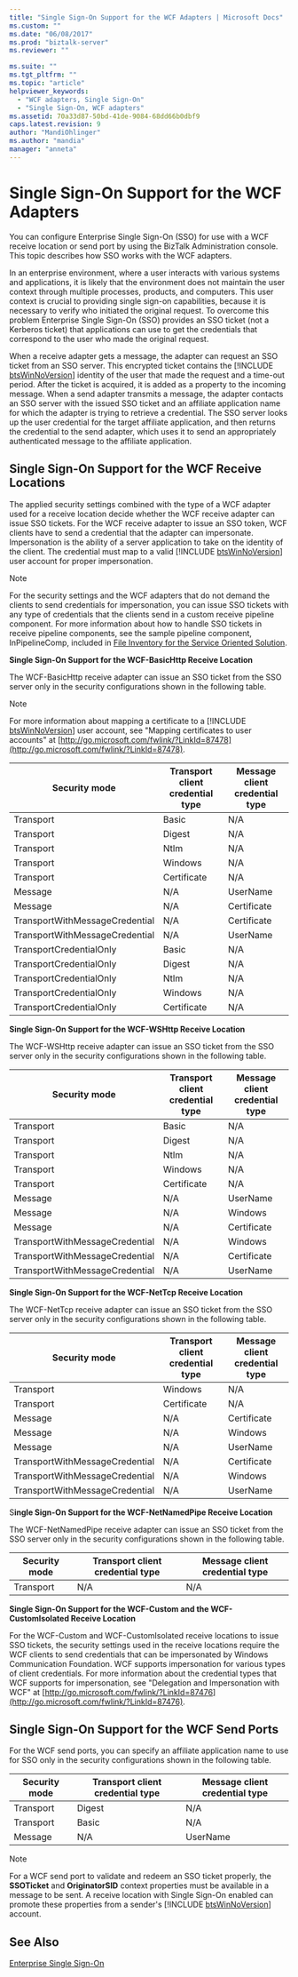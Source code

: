 ```yaml
---
title: "Single Sign-On Support for the WCF Adapters | Microsoft Docs"
ms.custom: ""
ms.date: "06/08/2017"
ms.prod: "biztalk-server"
ms.reviewer: ""

ms.suite: ""
ms.tgt_pltfrm: ""
ms.topic: "article"
helpviewer_keywords: 
  - "WCF adapters, Single Sign-On"
  - "Single Sign-On, WCF adapters"
ms.assetid: 70a33d87-50bd-41de-9084-68dd66b0dbf9
caps.latest.revision: 9
author: "MandiOhlinger"
ms.author: "mandia"
manager: "anneta"
---
```

# Single Sign-On Support for the WCF Adapters
You can configure Enterprise Single Sign-On (SSO) for use with a WCF receive location or send port by using the BizTalk Administration console. This topic describes how SSO works with the WCF adapters.  
  
 In an enterprise environment, where a user interacts with various systems and applications, it is likely that the environment does not maintain the user context through multiple processes, products, and computers. This user context is crucial to providing single sign-on capabilities, because it is necessary to verify who initiated the original request. To overcome this problem Enterprise Single Sign-On (SSO) provides an SSO ticket (not a Kerberos ticket) that applications can use to get the credentials that correspond to the user who made the original request.  
  
 When a receive adapter gets a message, the adapter can request an SSO ticket from an SSO server. This encrypted ticket contains the [!INCLUDE [btsWinNoVersion](../includes/btswinnoversion-md.md)] identity of the user that made the request and a time-out period. After the ticket is acquired, it is added as a property to the incoming message. When a send adapter transmits a message, the adapter contacts an SSO server with the issued SSO ticket and an affiliate application name for which the adapter is trying to retrieve a credential. The SSO server looks up the user credential for the target affiliate application, and then returns the credential to the send adapter, which uses it to send an appropriately authenticated message to the affiliate application.  
  
## Single Sign-On Support for the WCF Receive Locations  
 The applied security settings combined with the type of a WCF adapter used for a receive location decide whether the WCF receive adapter can issue SSO tickets. For the WCF receive adapter to issue an SSO token, WCF clients have to send a credential that the adapter can impersonate. Impersonation is the ability of a server application to take on the identity of the client. The credential must map to a valid [!INCLUDE [btsWinNoVersion](../includes/btswinnoversion-md.md)] user account for proper impersonation.  
  
> [!NOTE]
>  For the security settings and the WCF adapters that do not demand the clients to send credentials for impersonation, you can issue SSO tickets with any type of credentials that the clients send in a custom receive pipeline component. For more information about how to handle SSO tickets in receive pipeline components, see the sample pipeline component, InPipelineComp, included in [File Inventory for the Service Oriented Solution](../core/file-inventory-for-the-service-oriented-solution.md).  
  
 **Single Sign-On Support for the WCF-BasicHttp Receive Location**  
  
 The WCF-BasicHttp receive adapter can issue an SSO ticket from the SSO server only in the security configurations shown in the following table.  
  
> [!NOTE]
>  For more information about mapping a certificate to a [!INCLUDE [btsWinNoVersion](../includes/btswinnoversion-md.md)] user account, see "Mapping certificates to user accounts" at [http://go.microsoft.com/fwlink/?LinkId=87478](http://go.microsoft.com/fwlink/?LinkId=87478).  
  
|Security mode|Transport client credential type|Message client credential type|  
|-------------------|--------------------------------------|------------------------------------|  
|Transport|Basic|N/A|  
|Transport|Digest|N/A|  
|Transport|Ntlm|N/A|  
|Transport|Windows|N/A|  
|Transport|Certificate|N/A|  
|Message|N/A|UserName|  
|Message|N/A|Certificate|  
|TransportWithMessageCredential|N/A|Certificate|  
|TransportWithMessageCredential|N/A|UserName|  
|TransportCredentialOnly|Basic|N/A|  
|TransportCredentialOnly|Digest|N/A|  
|TransportCredentialOnly|Ntlm|N/A|  
|TransportCredentialOnly|Windows|N/A|  
|TransportCredentialOnly|Certificate|N/A|  
  
 **Single Sign-On Support for the WCF-WSHttp Receive Location**  
  
 The WCF-WSHttp receive adapter can issue an SSO ticket from the SSO server only in the security configurations shown in the following table.  
  
|Security mode|Transport client credential type|Message client credential type|  
|-------------------|--------------------------------------|------------------------------------|  
|Transport|Basic|N/A|  
|Transport|Digest|N/A|  
|Transport|Ntlm|N/A|  
|Transport|Windows|N/A|  
|Transport|Certificate|N/A|  
|Message|N/A|UserName|  
|Message|N/A|Windows|  
|Message|N/A|Certificate|  
|TransportWithMessageCredential|N/A|Windows|  
|TransportWithMessageCredential|N/A|Certificate|  
|TransportWithMessageCredential|N/A|UserName|  
  
 **Single Sign-On Support for the WCF-NetTcp Receive Location**  
  
 The WCF-NetTcp receive adapter can issue an SSO ticket from the SSO server only in the security configurations shown in the following table.  
  
|Security mode|Transport client credential type|Message client credential type|  
|-------------------|--------------------------------------|------------------------------------|  
|Transport|Windows|N/A|  
|Transport|Certificate|N/A|  
|Message|N/A|Certificate|  
|Message|N/A|Windows|  
|Message|N/A|UserName|  
|TransportWithMessageCredential|N/A|Certificate|  
|TransportWithMessageCredential|N/A|Windows|  
|TransportWithMessageCredential|N/A|UserName|  
  
 S**ingle Sign-On Support for the WCF-NetNamedPipe Receive Location**  
  
 The WCF-NetNamedPipe receive adapter can issue an SSO ticket from the SSO server only in the security configurations shown in the following table.  
  
|Security mode|Transport client credential type|Message client credential type|  
|-------------------|--------------------------------------|------------------------------------|  
|Transport|N/A|N/A|  
  
 **Single Sign-On Support for the WCF-Custom and the WCF-CustomIsolated Receive Location**  
  
 For the WCF-Custom and WCF-CustomIsolated receive locations to issue SSO tickets, the security settings used in the receive locations require the WCF clients to send credentials that can be impersonated by Windows Communication Foundation. WCF supports impersonation for various types of client credentials. For more information about the credential types that WCF supports for impersonation, see "Delegation and Impersonation with WCF" at [http://go.microsoft.com/fwlink/?LinkId=87476](http://go.microsoft.com/fwlink/?LinkId=87476).  
  
## Single Sign-On Support for the WCF Send Ports  
 For the WCF send ports, you can specify an affiliate application name to use for SSO only in the security configurations shown in the following table.  
  
|Security mode|Transport client credential type|Message client credential type|  
|-------------------|--------------------------------------|------------------------------------|  
|Transport|Digest|N/A|  
|Transport|Basic|N/A|  
|Message|N/A|UserName|  
  
> [!NOTE]
>  For a WCF send port to validate and redeem an SSO ticket properly, the <strong>SSOTicket</strong> and <strong>OriginatorSID</strong> context properties must be available in a message to be sent. A receive location with Single Sign-On enabled can promote these properties from a sender's [!INCLUDE [btsWinNoVersion](../includes/btswinnoversion-md.md)] account.  
  
## See Also  
 [Enterprise Single Sign-On](../core/enterprise-single-sign-on2.md)